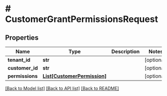 # # CustomerGrantPermissionsRequest


## Properties 


Name | Type | Description | Notes
------------ | ------------- | ------------- | -------------
**tenant_id**| **str** |   | [optional]
**customer_id**| **str** |   | [optional]
**permissions**| [**List[CustomerPermission]**](CustomerPermission.md) |   | [optional]


[[Back to Model list]](../../README.md#models) [[Back to API list]](../../README.md#endpoints) [[Back to README]](../../README.md)

